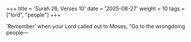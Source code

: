 +++
title = 'Surah 26, Verses 10'
date = '2025-08-27'
weight = 10
tags = ["lord", "people"]
+++

˹Remember˺ when your Lord called out to Moses, “Go to the wrongdoing people—